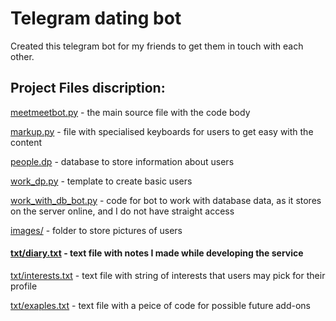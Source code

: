 # Telegram dating bot

Created this telegram bot for my friends to get them in touch with each other.


## Project Files discription:

[meetmeetbot.py](meetmeetbot.py) - the main source file with the code body

[markup.py](markup.py) - file with specialised keyboards for users to get easy with the content

[people.dp](people.dp) - database to store information about users

[work_dp.py](work_dp.py) - template to create basic users

[work_with_db_bot.py](work_with_db_bot.py) - code for bot to work with database data, as it stores on the server online, and I do not have straight access

[images/](images/) - folder to store pictures of users

#### [txt/diary.txt](txt/diary.txt) - text file with notes I made while developing the service

[txt/interests.txt](txt/interests.txt) - text file with string of interests that users may pick for their profile

[txt/exaples.txt](txt/examples.txt) - text file with a peice of code for possible future add-ons
